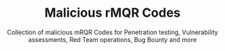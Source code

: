 <h1 align="center">
  <b>Malicious rMQR Codes</b>
</h1>

<p align="center">
Collection of malicious mRQR Codes for Penetration testing, Vulnerability assessments, Red Team operations, Bug Bounty and more
</p>
